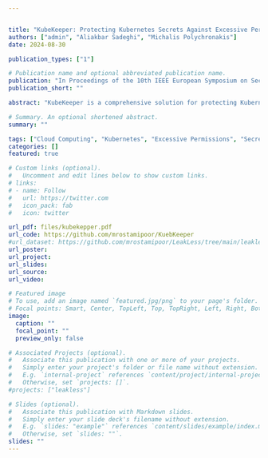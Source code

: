 ```yaml
---


title: "KubeKeeper: Protecting Kubernetes Secrets Against Excessive Permissions"
authors: ["admin", "Aliakbar Sadeghi", "Michalis Polychronakis"]
date: 2024-08-30

publication_types: ["1"]

# Publication name and optional abbreviated publication name.
publication: "In Proceedings of the 10th IEEE European Symposium on Security and Privacy (EuroS&P). July 2025, Venice, Italy."
publication_short: ""

abstract: "KubeKeeper is a comprehensive solution for protecting Kubernetes Secrets against leakage due to excessive permissions. KubeKeeper automatically encrypts Secrets and ensures that only explicitly authorized Pods can access their decrypted form. This is achieved by integrating with Kubernetes’ admission control framework to transparently enforce access policies, without requiring changes to application code and with minimal integration effort into existing cluster infrastructure. We evaluated KubeKeeper on a diverse set of 498 Kubernetes applications and demonstrate that it successfully protects Secrets against all identified excessive permissions, without introducing performance degradation during execution or any significant overhead during Pod creation and deployment."

# Summary. An optional shortened abstract.
summary: ""

tags: ["Cloud Computing", "Kubernetes", "Excessive Permissions", "Secrets Management"]
categories: []
featured: true

# Custom links (optional).
#   Uncomment and edit lines below to show custom links.
# links:
# - name: Follow
#   url: https://twitter.com
#   icon_pack: fab
#   icon: twitter

url_pdf: files/kubekepper.pdf
url_code: https://github.com/mrostamipoor/KuebKeeper
#url_dataset: https://github.com/mrostamipoor/LeakLess/tree/main/leakless-dataset
url_poster:
url_project:
url_slides: 
url_source:
url_video: 

# Featured image
# To use, add an image named `featured.jpg/png` to your page's folder.
# Focal points: Smart, Center, TopLeft, Top, TopRight, Left, Right, BottomLeft, Bottom, BottomRight.
image:
  caption: ""
  focal_point: ""
  preview_only: false

# Associated Projects (optional).
#   Associate this publication with one or more of your projects.
#   Simply enter your project's folder or file name without extension.
#   E.g. `internal-project` references `content/project/internal-project/index.md`.
#   Otherwise, set `projects: []`.
#projects: ["leakless"]

# Slides (optional).
#   Associate this publication with Markdown slides.
#   Simply enter your slide deck's filename without extension.
#   E.g. `slides: "example"` references `content/slides/example/index.md`.
#   Otherwise, set `slides: ""`.
slides: ""
---
```

